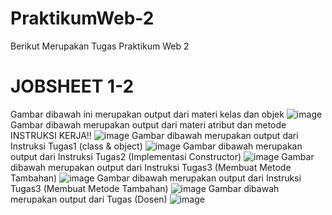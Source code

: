 # PraktikumWeb-2
Berikut Merupakan Tugas Praktikum Web 2
# JOBSHEET 1-2
Gambar dibawah ini merupakan output dari materi kelas dan objek
![image](https://github.com/user-attachments/assets/c4acc8bf-bb35-4555-a0fc-eae0a2eab4b5)
Gambar dibawah merupakan output dari materi atribut dan metode
INSTRUKSI KERJA!!
![image](https://github.com/user-attachments/assets/2f02a2a9-434c-46a6-b288-536bd2818417)
Gambar dibawah merupakan output dari Instruksi Tugas1 (class & object) 
![image](https://github.com/user-attachments/assets/4acdf6de-d184-465f-be0f-f75297d5d06f)
Gambar dibawah merupakan output dari Instruksi Tugas2 (Implementasi Constructor)
![image](https://github.com/user-attachments/assets/e00f97b4-e284-44ca-b568-d0f8f7e13620)
 Gambar dibawah merupakan output dari Instruksi Tugas3 (Membuat Metode Tambahan) 
![image](https://github.com/user-attachments/assets/65bf42ce-e6b1-42cd-a541-c96537f229da)
Gambar dibawah merupakan output dari Instruksi Tugas3 (Membuat Metode Tambahan)
![image](https://github.com/user-attachments/assets/08e54e85-79c3-47eb-bfda-ceb10485daed)
 Gambar dibawah merupakan output dari Tugas (Dosen) 
![image](https://github.com/user-attachments/assets/c030eb60-14a9-48f3-8e4f-06831a36fe54)

